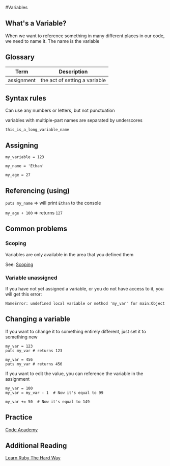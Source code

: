
#Variables

## What's a Variable?
When we want to reference something in many different places in our code, we need to name it.  The name is the variable

## Glossary
| Term | Description |
| --- | --- |
| assignment | the act of setting a variable |


## Syntax rules
Can use any numbers or letters, but not punctuation

variables with multiple-part names are separated by underscores

`this_is_a_long_variable_name`


## Assigning
`my_variable = 123`

`my_name = 'Ethan'`

`my_age = 27`


## Referencing (using)

`puts my_name` => will print `Ethan` to the console

`my_age + 100` => returns `127`




## Common problems
### Scoping
Variables are only available in the area that you defined them

See: [Scoping](explanations/scope.md)


### Variable unassigned
If you have not yet assigned a variable, or you do not have access to it, you will get this error:

`NameError: undefined local variable or method 'my_var' for main:Object`


## Changing a variable
If you want to change it to something entirely different, just set it to something new
```
my_var = 123
puts my_var # returns 123

my_var = 456
puts my_var # returns 456
```

If you want to edit the value, you can reference the variable in the assignment
```
my_var = 100
my_var = my_var - 1  # Now it's equal to 99

my_var += 50  # Now it's equal to 149
```


## Practice
[Code Academy](https://www.codecademy.com/en/courses/ruby-beginner-en-d1Ylq/0/3?curriculum_id=5059f8619189a5000201fbcb)

## Additional Reading
[Learn Ruby The Hard Way](https://learnrubythehardway.org/book/ex4.html)
